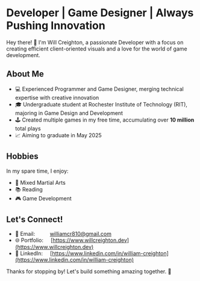 # Developer | Game Designer | Always Pushing Innovation

Hey there! 👋 I'm Will Creighton, a passionate Developer with a focus on creating efficient client-oriented visuals and a love for the world of game development.

## About Me

- 💻 Experienced Programmer and Game Designer, merging technical expertise with creative innovation
- 🎓 Undergraduate student at Rochester Institute of Technology (RIT), majoring in Game Design and Development
- 🕹️ Created multiple games in my free time, accumulating over **10 million** total plays
- 📈 Aiming to graduate in May 2025

## Hobbies

In my spare time, I enjoy:

- 🥋 Mixed Martial Arts
- 📚 Reading
- 🎮 Game Development

## Let's Connect!

- 📧 Email:&nbsp;&nbsp;&nbsp;&nbsp;&nbsp;&nbsp;&nbsp;&nbsp;&nbsp;&nbsp;williamcr810@gmail.com
- 🌐 Portfolio:&nbsp;&nbsp;&nbsp;&nbsp;&nbsp;[https://www.willcreighton.dev](https://www.willcreighton.dev)
- 🔗 LinkedIn:&nbsp;&nbsp;&nbsp;&nbsp;&nbsp;[https://www.linkedin.com/in/william-creighton](https://www.linkedin.com/in/william-creighton)

Thanks for stopping by! Let's build something amazing together. 🚀
